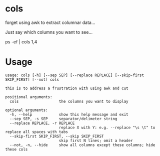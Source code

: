 # cols
forget using awk to extract columnar data... 

Just say which columns you want to see... 

ps -ef | cols 1,4

# Usage
```
usage: cols [-h] [--sep SEP] [--replace REPLACE] [--skip-first SKIP_FIRST] [--not] cols

this is to address a frustration with using awk and cut

positional arguments:
  cols                  the columns you want to display

optional arguments:
  -h, --help            show this help message and exit
  --sep SEP, -s SEP     separator/delimeter string
  --replace REPLACE, -r REPLACE
                        replace X with Y: e.g. --replace "\s \t" to replace all spaces with tabs
  --skip-first SKIP_FIRST, --skip SKIP_FIRST
                        skip first N lines; omit a header
  --not, -n, --hide     show all columns except these columns; hide these cols
```